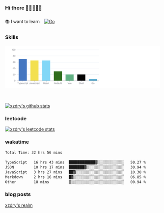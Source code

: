 ### Hi there 👋👋👋👋👋

 :books: I want to learn <a href="https://go.dev/" target="_blank"><img style="margin: 10px" src="https://profilinator.rishav.dev/skills-assets/go-original.svg" alt="Go" height="50" /></a>  

### Skills
![](img/2022-09-05-22-04-20.png)

<br />

[![xzdry's github stats](https://github-readme-stats.vercel.app/api?username=xzdry&count_private=true&show_icons=true&theme=vue)](https://github.com/xzdry)

### leetcode
[![xzdry's leetcode stats](https://leetcard.jacoblin.cool/xzdry-2?theme=light&font=Anek%20Kannada&site=cn)](https://leetcode.cn/u/xzdry-2/)

### wakatime
<!--START_SECTION:waka-->

```text
Total Time: 32 hrs 56 mins

TypeScript   16 hrs 43 mins  ████████████▓░░░░░░░░░░░░   50.27 %
JSON         10 hrs 17 mins  ███████▓░░░░░░░░░░░░░░░░░   30.94 %
JavaScript   3 hrs 27 mins   ██▓░░░░░░░░░░░░░░░░░░░░░░   10.38 %
Markdown     2 hrs 16 mins   █▓░░░░░░░░░░░░░░░░░░░░░░░   06.85 %
Other        18 mins         ▒░░░░░░░░░░░░░░░░░░░░░░░░   00.94 %
```

<!--END_SECTION:waka-->

### blog posts
[xzdry's realm](https://www.justdry.net/)
